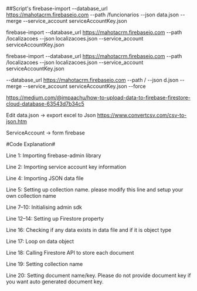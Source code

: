 
##Script's
firebase-import --database_url https://mahotacrm.firebaseio.com --path /funcionarios --json data.json --merge --service_account serviceAccountKey.json

firebase-import --database_url https://mahotacrm.firebaseio.com --path /localizacoes --json localizacoes.json  --service_account serviceAccountKey.json

firebase-import --database_url https://mahotacrm.firebaseio.com --path /localizacoes --json localizacoes.json  --service_account serviceAccountKey.json

--database_url https://mahotacrm.firebaseio.com --path / --json d.json --merge --service_account serviceAccountKey.json --force

https://medium.com/@impaachu/how-to-upload-data-to-firebase-firestore-cloud-database-63543d7b34c5

Edit
data.json -> export excel to Json https://www.convertcsv.com/csv-to-json.htm

ServiceAccount -> form firebase

#Code Explanation#

Line 1: Importing firebase-admin library

Line 2: Importing service account key information

Line 4: Importing JSON data file

Line 5: Setting up collection name. please modify this line and setup your own collection name

Line 7–10: Initialising admin sdk

Line 12–14: Setting up Firestore property

Line 16: Checking if any data exists in data file and if it is object type

Line 17: Loop on data object

Line 18: Calling Firestore API to store each document

Line 19: Setting collection name

Line 20: Setting document name/key. Please do not provide document key if you want auto generated document key.



